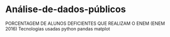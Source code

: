 # Análise-de-dados-públicos
PORCENTAGEM DE ALUNOS DEFICIENTES QUE REALIZAM O ENEM (ENEM 2016)
Tecnologias usadas
python
pandas
matplot

